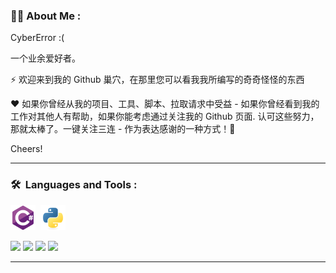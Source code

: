 ### :man_technologist: About Me :
CyberError :( 

一个业余爱好者。

⚡ 欢迎来到我的 Github 巢穴，在那里您可以看我我所编写的奇奇怪怪的东西


❤️ 如果你曾经从我的项目、工具、脚本、拉取请求中受益 - 如果你曾经看到我的工作对其他人有帮助，如果你能考虑通过关注我的 Github 页面. 认可这些努力，那就太棒了。一键关注三连 - 作为表达感谢的一种方式！💪

Cheers!

---

### 🛠 &nbsp;Languages and Tools :

<p>
<img src="https://github.com/devicons/devicon/blob/master/icons/csharp/csharp-original.svg" title="csharp" alt="csharp" width="40" height="40"/>&nbsp;
<img src="https://github.com/devicons/devicon/blob/master/icons/python/python-original.svg" title="python" alt="python" width="40" height="40"/>&nbsp;

  ![](https://img.shields.io/badge/OS-Windows-informational?style=flat&logo=windows&logoColor=white&color=2bbc8a)
  ![](https://img.shields.io/badge/Editor-Visual_Studio-informational?style=flat&logo=visualstudio&logoColor=white&color=2bbc8a)
  ![](https://img.shields.io/badge/Editor-Visual_Studio_Code-informational?style=flat&logo=visualstudiocode&logoColor=white&color=2bbc8a)
  ![](https://img.shields.io/badge/Editor-IntelliJ_IDEA-2ea44f?style=flat&logo=IntelliJ+IDEA&logoColor=white&color=2bbc8a)
</p>

---

